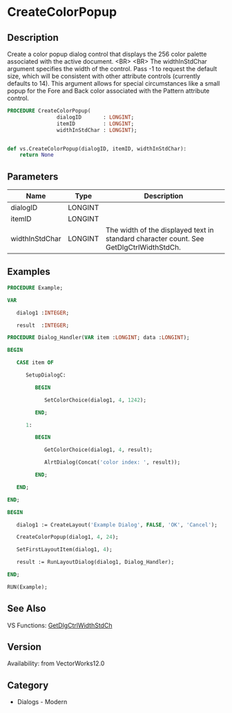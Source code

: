 # CreateColorPopup

## Description
Create a color popup dialog control that displays the 256 color palette associated with the active document.  &lt;BR&gt;
&lt;BR&gt;
The widthInStdChar argument specifies the width of the control.  Pass -1 to request the default size, which will be consistent with other attribute controls (currently defaults to 14).  This argument allows for special circumstances like a small popup for the Fore and Back color associated with the Pattern attribute control.

```pascal
PROCEDURE CreateColorPopup(
				dialogID       : LONGINT;
				itemID         : LONGINT;
				widthInStdChar : LONGINT);
```

```python

def vs.CreateColorPopup(dialogID, itemID, widthInStdChar):
    return None
```

## Parameters
|Name|Type|Description|
|---|---|---|
|dialogID|LONGINT||
|itemID|LONGINT||
|widthInStdChar|LONGINT|The width of the displayed text in standard character count. See GetDlgCtrlWidthStdCh.|

## Examples
```pascal
PROCEDURE Example;

VAR

   dialog1 :INTEGER;

   result  :INTEGER;

PROCEDURE Dialog_Handler(VAR item :LONGINT; data :LONGINT);

BEGIN

   CASE item OF

      SetupDialogC:

         BEGIN

            SetColorChoice(dialog1, 4, 1242);

         END;

      1:

         BEGIN

            GetColorChoice(dialog1, 4, result);

            AlrtDialog(Concat('color index: ', result));

         END;

   END;

END;

BEGIN

   dialog1 := CreateLayout('Example Dialog', FALSE, 'OK', 'Cancel');

   CreateColorPopup(dialog1, 4, 24);

   SetFirstLayoutItem(dialog1, 4);

   result := RunLayoutDialog(dialog1, Dialog_Handler);

END;

RUN(Example);


```

## See Also
VS Functions:
[GetDlgCtrlWidthStdCh](GetDlgCtrlWidthStdCh.md)

## Version
Availability: from VectorWorks12.0
## Category
* Dialogs - Modern

